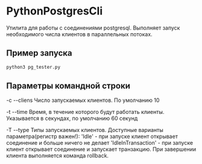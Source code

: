 # PythonPostgresCli

Утилита для работы с соединениями postgresql. Выполняет запуск необходимого числа клиентов в параллельных потоках. 

## Пример запуска

```bash
python3 pg_tester.py
```

## Параметры командной строки

-c
--cliens Число запускаемых клиентов. По умолчанию 10

-t
--time Время, в течение которого будут работать клиенты. Указывается в секундах, по умолчанию 60 секунд

-T
--type Типы запускаемых клиентов. Доступные варианты параметра(регистр важен!):
  'Idle' - при запуске клиент открывает соединение и больше ничего не делает
  'IdleInTransaction' - при запуске клиент открывает соединение и запускает транзакцию. При завершении клиента выполняется команда rollback.
